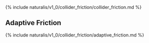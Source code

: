 {% include naturalis/v1_0/collider_friction/collider_friction.md %}

## Adaptive Friction

{% include naturalis/v1_0/collider_friction/adaptive_friction.md %}
